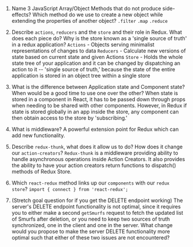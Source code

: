 1.  Name 3 JavaScript Array/Object Methods that do not produce side-effects? Which method do we use to create a new object while extending the properties of another object?
`.filter`
`.map`
`.reduce`

2.  Describe `actions`, `reducers` and the `store` and their role in Redux. What does each piece do? Why is the store known as a 'single source of truth' in a redux application?
`Actions` - Objects serving minimalist representations of changes to data
`Reducers` - Calculate new versions of state based on current state and given Actions
`Store` - Holds the whole state tree of your application and it can be changed by dispatching an action to it -- 'single source of truth,' because the state of the entire application is stored in an object tree within a single store

3.  What is the difference between Application state and Component state? When would be a good time to use one over the other?
When state is stored in a component in React, it has to be passed down through props when needing to be shared with other components. However, in Redux if state is stored globally in an app inside the store, any component can then obtain access to the store by 'subscribing.'

4.  What is middleware?
A powerful extension point for Redux which can add new functionality.

5.  Describe `redux-thunk`, what does it allow us to do? How does it change our `action-creators`?
`Redux-thunk` is a middleware providing ability to handle asynchronous operations inside Action Creators. It also provides the ability to have your action creators return functions to dispatch() methods of Redux Store.

6.  Which `react-redux` method links up our `components` with our `redux store`?
`import { connect } from 'react-redux';`

7. (Stretch goal question for if you get the DELETE endpoint working) The server's DELETE endpoint functionality is not optimal, since it requires you to either make a second `getSmurfs` request to fetch the updated list of Smurfs after deletion, or you need to keep two sources of truth synchronized, one in the client and one in the server. What change would you propose to make the server DELETE functionality more optimal such that either of these two issues are not encountered?